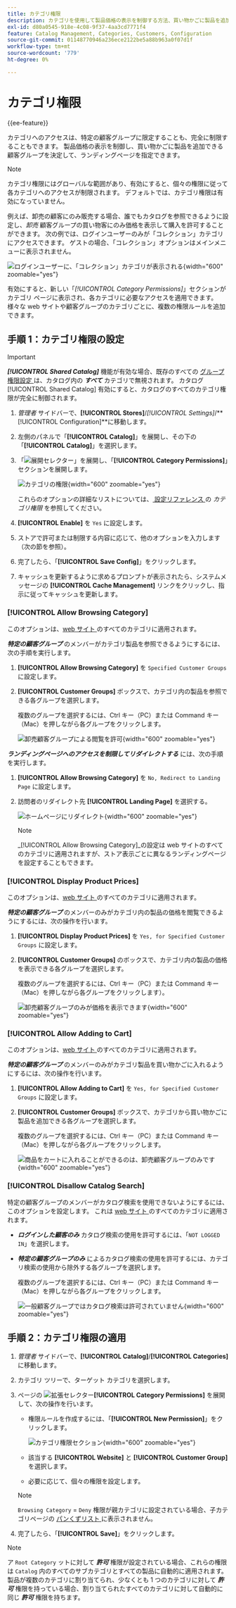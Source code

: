 ```yaml
---
title: カテゴリ権限
description: カテゴリを使用して製品価格の表示を制御する方法、買い物かごに製品を追加できる顧客グループを決定する方法、ランディングページを指定する方法について説明します。
exl-id: d80a0545-918e-4c08-9f37-4aa3cd7771f4
feature: Catalog Management, Categories, Customers, Configuration
source-git-commit: 01148770946a236ece2122be5a88b963a0f07d1f
workflow-type: tm+mt
source-wordcount: '779'
ht-degree: 0%

---
```


# カテゴリ権限

{{ee-feature}}

カテゴリへのアクセスは、特定の顧客グループに限定することも、完全に制限することもできます。 製品価格の表示を制御し、買い物かごに製品を追加できる顧客グループを決定して、ランディングページを指定できます。

>[!NOTE]
>
>カテゴリ権限にはグローバルな範囲があり、有効にすると、個々の権限に従って各カテゴリへのアクセスが制限されます。 デフォルトでは、カテゴリ権限は有効になっていません。

例えば、卸売の顧客にのみ販売する場合、誰でもカタログを参照できるように設定し、_卸売_ 顧客グループの買い物客にのみ価格を表示して購入を許可することができます。 次の例では、ログインユーザーのみが「コレクション」カテゴリにアクセスできます。 ゲストの場合、「コレクション」オプションはメインメニューに表示されません。

![ ログインユーザーに、「コレクション」カテゴリが表示される ](./assets/storefront-category-permissions-logged-in.png){width="600" zoomable="yes"}

有効にすると、新しい「_[!UICONTROL Category Permissions]_」セクションがカテゴリ ページに表示され、各カテゴリに必要なアクセスを適用できます。 様々な web サイトや顧客グループのカテゴリごとに、複数の権限ルールを追加できます。

## 手順 1：カテゴリ権限の設定

>[!IMPORTANT]
>
>**_[!UICONTROL Shared Catalog]_** 機能が有効な場合、既存のすべての [ グループ権限設定 ](../configuration-reference/catalog/catalog.md#category-permissions) は、カタログ内の **_すべて_** カテゴリで無視されます。 カタログ [!UICONTROL Shared Catalog] 有効にすると、カタログのすべてのカテゴリ権限が完全に制御されます。

1. _管理者_ サイドバーで、**[!UICONTROL Stores]**/_[!UICONTROL Settings]_/**[!UICONTROL Configuration]**に移動します。

1. 左側のパネルで「**[!UICONTROL Catalog]**」を展開し、その下の「**[!UICONTROL Catalog]**」を選択します。

1. 「![ 展開セレクター ](../assets/icon-display-expand.png)」を展開し、「**[!UICONTROL Category Permissions]**」セクションを展開します。

   ![ カテゴリの権限 ](../configuration-reference/catalog/assets/catalog-category-permissions.png){width="600" zoomable="yes"}

   これらのオプションの詳細なリストについては、[ 設定リファレンス ](../configuration-reference/catalog/catalog.md#category-permissions) の _カテゴリ権限_ を参照してください。

1. **[!UICONTROL Enable]** を `Yes` に設定します。

1. ストアで許可または制限する内容に応じて、他のオプションを入力します（次の節を参照）。

1. 完了したら、「**[!UICONTROL Save Config]**」をクリックします。

1. キャッシュを更新するように求めるプロンプトが表示されたら、システムメッセージの **[!UICONTROL Cache Management]** リンクをクリックし、指示に従ってキャッシュを更新します。

### [!UICONTROL Allow Browsing Category]

このオプションは、[web サイト ](../getting-started/websites-stores-views.md) のすべてのカテゴリに適用されます。

**_特定の顧客グループ_** のメンバーがカテゴリ製品を参照できるようにするには、次の手順を実行します。

1. **[!UICONTROL Allow Browsing Category]** を `Specified Customer Groups` に設定します。

1. **[!UICONTROL Customer Groups]** ボックスで、カテゴリ内の製品を参照できる各グループを選択します。

   複数のグループを選択するには、Ctrl キー（PC）または Command キー（Mac）を押しながら各グループをクリックします。

   ![ 卸売顧客グループによる閲覧を許可 ](./assets/category-permissions-allow-browsing-customer-groups.png){width="600" zoomable="yes"}

**_ランディングページへのアクセスを制限してリダイレクトする_** には、次の手順を実行します。

1. **[!UICONTROL Allow Browsing Category]** を `No, Redirect to Landing Page` に設定します。

1. 訪問者のリダイレクト先 **[!UICONTROL Landing Page]** を選択する。

   ![ ホームページにリダイレクト ](./assets/category-permissions-browse-category-landing-page.png){width="600" zoomable="yes"}

   >[!NOTE]
   >
   >_[!UICONTROL Allow Browsing Category]_の設定は web サイトのすべてのカテゴリに適用されますが、ストア表示ごとに異なるランディングページを設定することもできます。

### [!UICONTROL Display Product Prices]

このオプションは、[web サイト ](../getting-started/websites-stores-views.md) のすべてのカテゴリに適用されます。

**_特定の顧客グループ_** のメンバーのみがカテゴリ内の製品の価格を閲覧できるようにするには、次の操作を行います。

1. **[!UICONTROL Display Product Prices]** を `Yes, for Specified Customer Groups` に設定します。

1. **[!UICONTROL Customer Groups]** のボックスで、カテゴリ内の製品の価格を表示できる各グループを選択します。

   複数のグループを選択するには、Ctrl キー（PC）または Command キー（Mac）を押しながら各グループをクリックします）。

   ![ 卸売顧客グループのみが価格を表示できます ](./assets/category-permissions-price-customer-groups.png){width="600" zoomable="yes"}

### [!UICONTROL Allow Adding to Cart]

このオプションは、[web サイト ](../getting-started/websites-stores-views.md) のすべてのカテゴリに適用されます。

**_特定の顧客グループ_** のメンバーのみがカテゴリ製品を買い物かごに入れるようにするには、次の操作を行います。

1. **[!UICONTROL Allow Adding to Cart]** を `Yes, for Specified Customer Groups` に設定します。

1. **[!UICONTROL Customer Groups]** ボックスで、カテゴリから買い物かごに製品を追加できる各グループを選択します。

   複数のグループを選択するには、Ctrl キー（PC）または Command キー（Mac）を押しながら各グループをクリックします。

   ![ 商品をカートに入れることができるのは、卸売顧客グループのみです ](./assets/category-permissions-cart-customer-groups.png){width="600" zoomable="yes"}

### [!UICONTROL Disallow Catalog Search]

特定の顧客グループのメンバーがカタログ検索を使用できないようにするには、このオプションを設定します。 これは [web サイト ](../getting-started/websites-stores-views.md) のすべてのカテゴリに適用されます。

- **_ログインした顧客のみ_** カタログ検索の使用を許可するには、「`NOT LOGGED IN`」を選択します。

- **_特定の顧客グループのみ_** によるカタログ検索の使用を許可するには、カテゴリ検索の使用から除外する各グループを選択します。

  複数のグループを選択するには、Ctrl キー（PC）または Command キー（Mac）を押しながら各グループをクリックします。

  ![ 一般顧客グループではカタログ検索は許可されていません ](./assets/category-permissions-disallow-category-search.png){width="600" zoomable="yes"}

## 手順 2：カテゴリ権限の適用

1. _管理者_ サイドバーで、**[!UICONTROL Catalog]**/**[!UICONTROL Categories]** に移動します。

1. カテゴリ ツリーで、ターゲット カテゴリを選択します。

1. ページの ![ 拡張セレクター ](../assets/icon-display-expand.png)**[!UICONTROL Category Permissions]** を展開して、次の操作を行います。

   - 権限ルールを作成するには、「**[!UICONTROL New Permission]**」をクリックします。

     ![ カテゴリ権限セクション ](./assets/category-permissions-section-admin.png){width="600" zoomable="yes"}

   - 該当する **[!UICONTROL Website]** と **[!UICONTROL Customer Group]** を選択します。

   - 必要に応じて、個々の権限を設定します。

   >[!NOTE]
   >
   >`Browsing Category` = `Deny` 権限が親カテゴリに設定されている場合、子カテゴリページの [ パンくずリスト ](navigation-breadcrumb-trail.md) に表示されません。

1. 完了したら、「**[!UICONTROL Save]**」をクリックします。

>[!NOTE]
>
>ア `Root Category` ットに対して **_許可_** 権限が設定されている場合、これらの権限は `Catalog` 内のすべてのサブカテゴリとすべての製品に自動的に適用されます。 製品が複数のカテゴリに割り当てられ、少なくとも 1 つのカテゴリに対して **_許可_** 権限を持っている場合、割り当てられたすべてのカテゴリに対して自動的に同じ **_許可_** 権限を持ちます。

